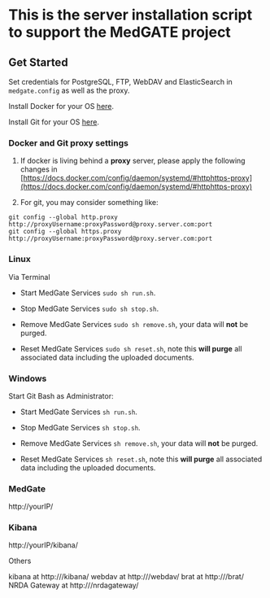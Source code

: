 # This is the server installation script to support the MedGATE project

## Get Started

Set credentials for PostgreSQL, FTP, WebDAV and ElasticSearch in `medgate.config` as well as the proxy.

Install Docker for your OS [here](https://hub.docker.com/search/?type=edition&offering=community).

Install Git for your OS [here](https://git-scm.com/downloads).

### Docker and Git proxy settings

1. If docker is living behind a **proxy** server, please apply the following changes in [https://docs.docker.com/config/daemon/systemd/#httphttps-proxy](https://docs.docker.com/config/daemon/systemd/#httphttps-proxy)

2. For git, you may consider something like:

```shell
git config --global http.proxy http://proxyUsername:proxyPassword@proxy.server.com:port
git config --global https.proxy http://proxyUsername:proxyPassword@proxy.server.com:port
```

### Linux

Via Terminal

- Start MedGate Services `sudo sh run.sh`.

- Stop MedGate Services `sudo sh stop.sh`.

- Remove MedGate Services `sudo sh remove.sh`, your data will **not** be purged.

- Reset MedGate Services `sudo sh reset.sh`, note this **will purge** all associated data including the uploaded documents.

### Windows

Start Git Bash as Administrator:

- Start MedGate Services `sh run.sh`.

- Stop MedGate Services `sh stop.sh`.

- Remove MedGate Services `sh remove.sh`, your data will **not** be purged.

- Reset MedGate Services `sh reset.sh`, note this **will purge** all associated data including the uploaded documents.

### MedGate

http://yourIP/

### Kibana

http://yourIP/kibana/

Others

kibana at http://<ip>/kibana/ 
webdav at http://<ip>/webdav/ 
brat at http://<ip>/brat/ 
NRDA Gateway at http://<ip>/nrdagateway/
